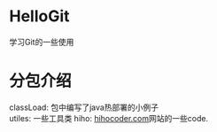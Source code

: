 ﻿# HelloGit
学习Git的一些使用
# 分包介绍
classLoad: 包中编写了java热部署的小例子<br/>
utiles: 一些工具类
hiho: <a href="https://hihocoder.com">hihocoder.com<a>网站的一些code.